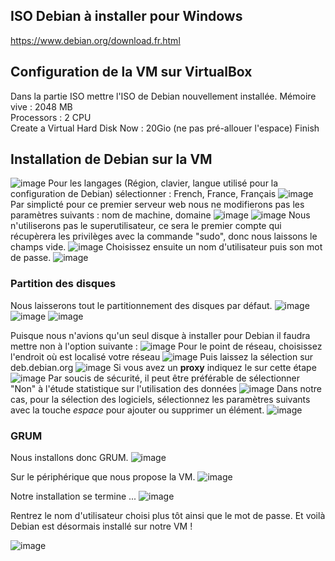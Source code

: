 ## ISO Debian à installer pour Windows
https://www.debian.org/download.fr.html

## Configuration de la VM sur VirtualBox
Dans la partie ISO mettre l'ISO de Debian nouvellement installée.
Mémoire vive : 2048 MB  
Processors : 2 CPU  
Create a Virtual Hard Disk Now : 20Gio (ne pas pré-allouer l'espace)
Finish

## Installation de Debian sur la VM

![image](https://github.com/user-attachments/assets/2801824a-b649-4c9d-a80a-e4fe2e358884)
Pour les langages (Région, clavier, langue utilisé pour la configuration de Debian) sélectionner : French, France, Français
![image](https://github.com/user-attachments/assets/592134ee-398b-46ca-b079-99592f6d52c9)
Par simplicté pour ce premier serveur web nous ne modifierons pas les paramètres suivants : nom de machine, domaine
![image](https://github.com/user-attachments/assets/1f09f8ad-745e-4f33-b22c-7a55cf2ba30c)
![image](https://github.com/user-attachments/assets/e7443eec-dfe7-4e8b-baa7-17bec85c2fc8)
Nous n'utiliserons pas le superutilisateur, ce sera le premier compte qui récupèrera les privilèges avec la commande "sudo", donc nous laissons le champs vide.
![image](https://github.com/user-attachments/assets/9ac5ae62-f581-4da1-9ba6-5035146d9292)
Choisissez ensuite un nom d'utilisateur puis son mot de passe.
![image](https://github.com/user-attachments/assets/99ec60fa-e617-4c87-962b-3c1cc67263ff)

### Partition des disques
Nous laisserons tout le partitionnement des disques par défaut.
![image](https://github.com/user-attachments/assets/0eb01778-7f05-4902-893e-371f82244cb5)
![image](https://github.com/user-attachments/assets/7e09fe86-5b9d-4bd7-b06f-1816fd14ca72)
![image](https://github.com/user-attachments/assets/7d6ff798-8645-40e9-8d11-94a151941a63)  

Puisque nous n'avions qu'un seul disque à installer pour Debian il faudra mettre non à l'option suivante :
![image](https://github.com/user-attachments/assets/071a8a51-65bc-463c-a5c6-389b5a19ea09)
Pour le point de réseau, choisissez l'endroit où est localisé votre réseau
![image](https://github.com/user-attachments/assets/274442a1-412c-4378-9d51-a9698adbed46)
Puis laissez la sélection sur deb.debian.org
![image](https://github.com/user-attachments/assets/2bbad3b8-5f20-467d-b323-dc39a0d7d625)
Si vous avez un **proxy** indiquez le sur cette étape
![image](https://github.com/user-attachments/assets/9c952a08-dcd1-48b4-8d51-2193735a22cb)
Par soucis de sécurité, il peut être préférable de sélectionner "Non" à l'étude statistique sur l'utilisation des données
![image](https://github.com/user-attachments/assets/486d020b-55e0-46da-8e05-1a4049c78b1c)
Dans notre cas, pour la sélection des logiciels, sélectionnez les paramètres suivants avec la touche *espace* pour ajouter ou supprimer un élément.
![image](https://github.com/user-attachments/assets/f153eb15-ebb3-4c0b-9861-33ba40f4947c)


### GRUM
Nous installons donc GRUM.
![image](https://github.com/user-attachments/assets/75c9896a-d63b-4a6e-a972-27669762bcfa)  

Sur le périphérique que nous propose la VM.
![image](https://github.com/user-attachments/assets/0cd219b3-01ff-4a15-b773-bbfb50df52de)  

Notre installation se termine ...
![image](https://github.com/user-attachments/assets/f0f38527-acf4-414d-9a73-507de2a5cbd0)  

Rentrez le nom d'utilisateur choisi plus tôt ainsi que le mot de passe.
Et voilà Debian est désormais installé sur notre VM !  

![image](https://github.com/user-attachments/assets/a9cbfecd-40de-4390-ae3e-751cee9ea35f)
